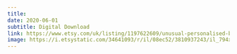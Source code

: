 ```yaml
---
title: 
date: 2020-06-01
subtitle: Digital Download
link: https://www.etsy.com/uk/listing/1197622609/unusual-personalised-bespoke-couples-in
image: https://i.etsystatic.com/34641093/r/il/08ec52/3810937243/il_794xN.3810937243_3h3w.jpg
---
```

